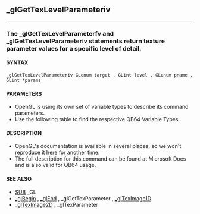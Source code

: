 ## _glGetTexLevelParameteriv
---

### The _glGetTexLevelParameterfv and _glGetTexLevelParameteriv statements return texture parameter values for a specific level of detail.

#### SYNTAX

`_glGetTexLevelParameteriv GLenum target , GLint level , GLenum pname , GLint *params`

#### PARAMETERS
* OpenGL is using its own set of variable types to describe its command parameters.
* Use the following table to find the respective QB64 Variable Types .


#### DESCRIPTION
* OpenGL's documentation is available in several places, so we won't reproduce it here for another time.
* The full description for this command can be found at Microsoft Docs and is also valid for QB64 usage.


#### SEE ALSO
* [SUB](./SUB.md) _GL
* [_glBegin](./_glBegin.md) , [_glEnd](./_glEnd.md) , _glGetTexParameter , [_glTexImage1D](./_glTexImage1D.md)
* [_glTexImage2D](./_glTexImage2D.md) , _glTexParameter
